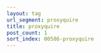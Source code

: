 ```yaml
---
layout: tag
url_segment: proxyquire
title: proxyquire
post_count: 1
sort_index: 00586-proxyquire
---
```

